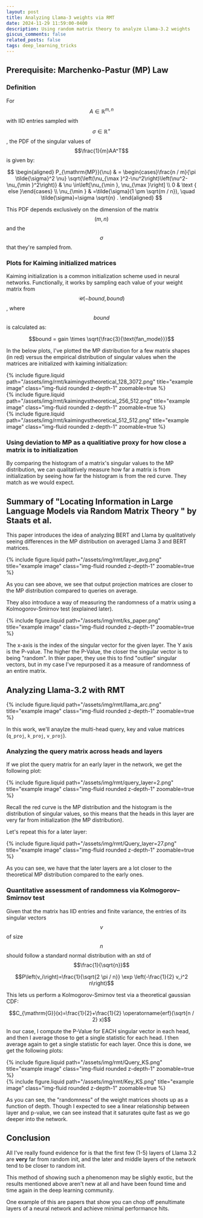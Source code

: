 ```yaml
---
layout: post
title: Analyzing Llama-3 weights via RMT
date: 2024-11-29 11:59:00-0400
description: Using random matrix theory to analyze Llama-3.2 weights
giscus_comments: false
related_posts: false
tags: deep_learning_tricks
---
```


## Prerequisite: Marchenko-Pastur (MP) Law 


### Definition

For $$A \in \mathbb{R}^{m,n}$$ with IID entries sampled with $$\sigma \in \mathbb{R}^+$$, the PDF of the singular values of $$\frac{1}{m}AA^T$$ is given by:

$$
\begin{aligned}
P_{\mathrm{MP}}(\nu) & = \begin{cases}\frac{n / m}{\pi \tilde{\sigma}^2 \nu} \sqrt{\left(\nu_{\max }^2-\nu^2\right)\left(\nu^2-\nu_{\min }^2\right)} & \nu \in\left[\nu_{\min }, \nu_{\max }\right] \\
0 & \text { else }\end{cases} \\
\nu_{\min } & =\tilde{\sigma}(1 \pm \sqrt{m / n}), \quad \tilde{\sigma}=\sigma \sqrt{n} .
\end{aligned}
$$

This PDF depends exclusively on the dimension of the matrix $$(m,n)$$ and the $$\sigma$$ that they're sampled from. 

### Plots for Kaiming initialized matrices

Kaiming initialization is a common initialization scheme used in neural networks. Functionally, it works by sampling each value of your weight matrix from $$\mathcal{U}(-bound, bound)$$, where $$bound$$ is calculated as:

$$bound = gain \times \sqrt{\frac{3}{\text{fan_mode}}}$$

In the below plots, I've plotted the MP distribution for a few matrix shapes (in red) versus the empirical distribution of singular values when the matrices are initialized with kaiming initialization:

<div class="equation">
    <div class="col-sm mt-3 mt-md-0">
        {% include figure.liquid path="/assets/img/rmt/kaimingvstheoretical_128_3072.png" title="example image" class="img-fluid rounded z-depth-1" zoomable=true %}
    </div>
</div>


<div class="equation">
    <div class="col-sm mt-3 mt-md-0">
        {% include figure.liquid path="/assets/img/rmt/kaimingvstheoretical_256_512.png" title="example image" class="img-fluid rounded z-depth-1" zoomable=true %}
    </div>
</div>


<div class="equation">
    <div class="col-sm mt-3 mt-md-0">
        {% include figure.liquid path="/assets/img/rmt/kaimingvstheoretical_512_512.png" title="example image" class="img-fluid rounded z-depth-1" zoomable=true %}
    </div>
</div>



### Using deviation to MP as a qualitiative proxy for how close a matrix is to initialization

By comparing the histogram of a matrix's singular values to the MP distribution, we can qualitatively measure how far a matrix is from initialization by seeing how far the histogram is from the red curve. They match as we would expect.


## Summary of "Locating Information in Large Language Models via Random Matrix Theory " by Staats et al.

This paper introduces the idea of analyzing BERT and Llama by qualitatively seeing differences in the MP distribution on averaged Llama 3 and BERT matrices. 

<div class="equation">
    <div class="col-sm mt-3 mt-md-0">
        {% include figure.liquid path="/assets/img/rmt/layer_avg.png" title="example image" class="img-fluid rounded z-depth-1" zoomable=true %}
    </div>
</div>

As you can see above, we see that output projection matrices are closer to the MP distribution compared to queries on average. 

They also introduce a way of measuring the randomness of a matrix using a Kolmogorov-Smirnov test (explained later).

<div class="equation">
    <div class="col-sm mt-3 mt-md-0">
        {% include figure.liquid path="/assets/img/rmt/ks_paper.png" title="example image" class="img-fluid rounded z-depth-1" zoomable=true %}
    </div>
</div>

The x-axis is the index of the singular vector for the given layer. The Y axis is the P-value. The higher the P-Value, the closer the singular vector is to being "random". In thier paper, they use this to find "outlier" singular vectors, but in my case I've repurposed it as a measure of randomness of an entire matrix. 

## Analyzing Llama-3.2 with RMT

<div class="equation">
    <div class="col-sm mt-3 mt-md-0">
        {% include figure.liquid path="/assets/img/rmt/llama_arc.png" title="example image" class="img-fluid rounded z-depth-1" zoomable=true %}
    </div>
</div>

In this work, we'll anaylze the multi-head query, key and value matrices (`q_proj`, `k_proj`, `v_proj`).



### Analyzing the query matrix across heads and layers

If we plot the query matrix for an early layer in the network, we get the following plot:


<div class="equation">
    <div class="col-sm mt-3 mt-md-0">
        {% include figure.liquid path="/assets/img/rmt/query_layer=2.png" title="example image" class="img-fluid rounded z-depth-1" zoomable=true %}
    </div>
</div>

Recall the red curve is the MP distribution and the histogram is the distribution of singular values, so this means that the heads in this layer are very far from initialization (the MP distribution).

Let's repeat this for a later layer:

<div class="equation">
    <div class="col-sm mt-3 mt-md-0">
        {% include figure.liquid path="/assets/img/rmt/Query_layer=27.png" title="example image" class="img-fluid rounded z-depth-1" zoomable=true %}
    </div>
</div>

As you can see, we have that the later layers are a lot closer to the theoretical MP distribution compared to the early ones. 


### Quantitative assessment of randomness via Kolmogorov–Smirnov test

Given that the matrix has IID entries and finite variance, the entries of its singular vectors $$v$$ of size $$n$$ should follow a standard normal distribution with an std of $$\frac{1}{\sqrt{n}}$$

$$P\left(v_i\right)=\frac{1}{\sqrt{2 \pi / n}} \exp \left(-\frac{1}{2} v_i^2 n\right)$$


This lets us perform a Kolmogorov-Smirnov test via a theoretical gaussian CDF:

$$C_{\mathrm{G}}(x)=\frac{1}{2}+\frac{1}{2} \operatorname{erf}(\sqrt{n / 2} x)$$

In our case, I compute the P-Value for EACH singular vector in each head, and then I average those to get a single statistic for each head. I then average again to get a single statistic for each layer. Once this is done, we get the following plots:


<div class="equation">
    <div class="col-sm mt-3 mt-md-0">
        {% include figure.liquid path="/assets/img/rmt/Query_KS.png" title="example image" class="img-fluid rounded z-depth-1" zoomable=true %}
    </div>
</div>

<div class="equation">
    <div class="col-sm mt-3 mt-md-0">
        {% include figure.liquid path="/assets/img/rmt/Key_KS.png" title="example image" class="img-fluid rounded z-depth-1" zoomable=true %}
    </div>
</div>

As you can see, the "randomness" of the weight matrices shoots up as a function of depth. Though I expected to see a linear relationship between layer and p-value, we can see instead that it saturates quite fast as we go deeper into the network.


## Conclusion

All I've really found evidence for is that the first few (1-5) layers of Llama 3.2 are **very** far from random init, and the later and middle layers of the network tend to be closer to random init. 

This method of showing such a phenomenon may be slighly exotic, but the results mentioned above aren't new at all and have been found time and time again in the deep learning community. 

One example of this are papers that show you can chop off penultimate layers of a neural network and achieve minimal performance hits.